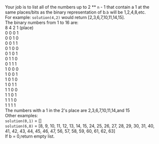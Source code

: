 Your job is to list all of the numbers up to 2 ** `n` - 1 that contain a 1 at the same places/bits as the binary representation of b.`b` will be 1,2,4,8,etc.</br>
For example:
`solution(4,2)` would return [2,3,6,7,10,11,14,15].</br>
The binary numbers from 1 to 16 are:</br>
8 4 2 1 (place)</br>
0 0 0 1</br>
0 0 1 0</br>
0 0 1 1</br>
0 1 0 0</br>
0 1 0 1</br>
0 1 1 0</br>
0 1 1 1</br>
1 0 0 0</br>
1 0 0 1</br>
1 0 1 0</br>
1 0 1 1</br>
1 1 0 0</br>
1 1 0 1</br>
1 1 1 0</br>
1 1 1 1</br>
The numbers with a 1 in the 2's place are 2,3,6,7,10,11,14,and 15</br>
Other examples:</br>
`solution(0,1)` = []</br>
`solution(6,8)` = [8, 9, 10, 11, 12, 13, 14, 15, 24, 25, 26, 27, 28, 29, 30, 31, 40, 41, 42, 43, 44, 45, 46, 47, 56, 57, 58, 59, 60, 61, 62, 63]</br>
If b = 0,return empty list.